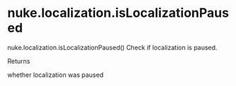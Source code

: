 # nuke.localization.isLocalizationPaused
nuke.localization.isLocalizationPaused()  Check if localization is paused.

Returns

whether localization was paused